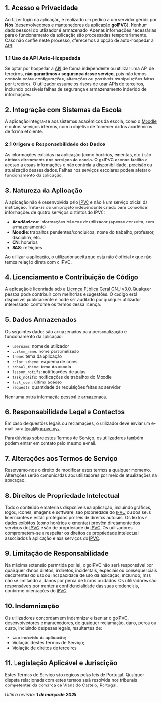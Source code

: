 ## 1. Acesso e Privacidade

Ao fazer login na aplicação, é realizado um pedido a um servidor gerido por **Nós** (desenvolvedores e mantenedores da aplicação **goIPVC**). Nenhum dado pessoal do utilizador é armazenado. Apenas informações necessárias para o funcionamento da aplicação são processadas temporariamente. Caso não confie neste processo, oferecemos a opção de auto-hospedar a [API](https://github.com/ei-ipvc/goipvc-backend).

### 1.1 Uso de API Auto-Hospedada

Se optar por hospedar a [API](https://github.com/ei-ipvc/goipvc-backend) de forma independente ou utilizar uma API de terceiros, **não garantimos a segurança desse serviço**, pois não temos controle sobre configurações, alterações ou possíveis manipulações feitas por terceiros. O utilizador assume os riscos de usar APIs de terceiros, incluindo possíveis falhas de segurança e armazenamento indevido de informações.

## 2. Integração com Sistemas da Escola

A aplicação integra-se aos sistemas acadêmicos da escola, como o [Moodle](https://elearning.ipvc.pt/) e outros serviços internos, com o objetivo de fornecer dados acadêmicos de forma eficiente.

### 2.1 Origem e Responsabilidade dos Dados

As informações exibidas na aplicação (como horários, ementas, etc.) são obtidas diretamente dos serviços da escola. O goIPVC apenas facilita o acesso a essas informações e não controla a disponibilidade, precisão ou atualização desses dados. Falhas nos serviços escolares podem afetar o funcionamento da aplicação.

## 3. Natureza da Aplicação

A aplicação não é desenvolvida pelo [IPVC](https://www.ipvc.pt/) e não é um serviço oficial da instituição. Trata-se de um projeto independente criado para consolidar informações de quatro serviços distintos do IPVC:

- **Acadêmicos**: informações básicas do utilizador (apenas consulta, sem armazenamento)
- **Moodle**: trabalhos pendentes/concluídos, nome do trabalho, professor, disciplina, etc.
- **ON**: horários
- **SAS**: refeições

Ao utilizar a aplicação, o utilizador aceita que esta não é oficial e que não temos relação direta com o IPVC.

## 4. Licenciamento e Contribuição de Código

A aplicação é licenciada sob a [Licença Pública Geral GNU v3.0](https://www.gnu.org/licenses/gpl-3.0.html). Qualquer pessoa pode contribuir com melhorias e sugestões. O código está disponível publicamente e pode ser auditado por qualquer utilizador interessado, conforme os termos dessa licença.

## 5. Dados Armazenados

Os seguintes dados são armazenados para personalização e funcionamento da aplicação:

- `username`: nome de utilizador
- `custom_name`: nome personalizado
- `theme`: tema da aplicação
- `color_scheme`: esquema de cores
- `school_theme`: tema da escola
- `lesson_notifs`: notificações de aulas
- `task_notifs`: notificações de trabalhos do Moodle
- `last_seen`: último acesso
- `requests`: quantidade de requisições feitas ao servidor

Nenhuma outra informação pessoal é armazenada.

## 6. Responsabilidade Legal e Contactos

Em caso de questões legais ou reclamações, o utilizador deve enviar um e-mail para [legal@goipvc.xyz](mailto:legal@goipvc.xyz).

Para dúvidas sobre estes Termos de Serviço, os utilizadores também podem entrar em contato pelo mesmo e-mail.

## 7. Alterações aos Termos de Serviço

Reservamo-nos o direito de modificar estes termos a qualquer momento. Alterações serão comunicadas aos utilizadores por meio de atualizações na aplicação.

## 8. Direitos de Propriedade Intelectual

Todo o conteúdo e materiais disponíveis na aplicação, incluindo gráficos, logos, ícones, imagens e software, são propriedade do [IPVC](https://www.ipvc.pt/) ou dos seus licenciantes e estão protegidos por leis de direitos autorais. Os textos e dados exibidos (como horários e ementas) provêm diretamente dos serviços do [IPVC](https://www.ipvc.pt/) e são de propriedade do [IPVC](https://www.ipvc.pt/). Os utilizadores comprometem-se a respeitar os direitos de propriedade intelectual associados à aplicação e aos serviços do [IPVC](https://www.ipvc.pt/).

## 9. Limitação de Responsabilidade

Na máxima extensão permitida por lei, o goIPVC não será responsável por quaisquer danos diretos, indiretos, incidentais, especiais ou consequenciais decorrentes do uso ou incapacidade de uso da aplicação, incluindo, mas não se limitando a, danos por perda de lucros ou dados. Os utilizadores são responsáveis por manter a confidencialidade das suas credenciais, conforme orientações do [IPVC](https://www.ipvc.pt/).

## 10. Indemnização

Os utilizadores concordam em indemnizar e isentar o goIPVC, desenvolvedores e mantenedores, de qualquer reclamação, dano, perda ou custo, incluindo despesas legais, resultantes de:

- Uso indevido da aplicação;
- Violação destes Termos de Serviço;
- Violação de direitos de terceiros

## 11. Legislação Aplicável e Jurisdição

Estes Termos de Serviço são regidos pelas leis de Portugal. Qualquer disputa relacionada com estes termos será resolvida nos tribunais competentes da comarca de Viana do Castelo, Portugal.

*Última revisão: **1 de março de 2025***
